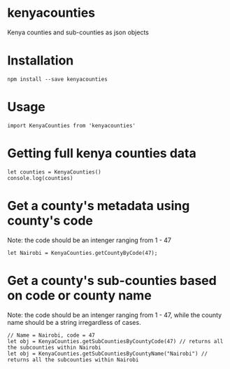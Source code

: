 # kenyacounties
Kenya counties and sub-counties as json objects

# Installation
```
npm install --save kenyacounties
```

# Usage
```
import KenyaCounties from 'kenyacounties'
```

# Getting full kenya counties data
```
let counties = KenyaCounties()
console.log(counties)
```

# Get a county's metadata using county's code
Note: the code should be an intenger ranging from 1 - 47
```
let Nairobi = KenyaCounties.getCountyByCode(47);
```

# Get a county's sub-counties based on code or county name
Note: the code should be an intenger ranging from 1 - 47, while the county name should be a string irregardless of cases.
```
// Name = Nairobi, code = 47
let obj = KenyaCounties.getSubCountiesByCountyCode(47) // returns all the subcounties within Nairobi
let obj = KenyaCounties.getSubCountiesByCountyName("Nairobi") // returns all the subcounties within Nairobi
```
